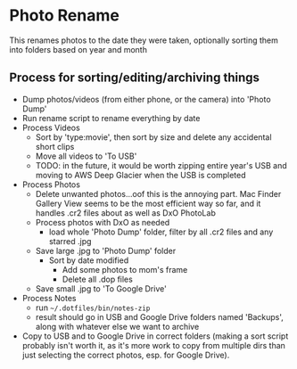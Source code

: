 # Photo Rename

This renames photos to the date they were taken, optionally sorting them into folders based on year and month

## Process for sorting/editing/archiving things

- Dump photos/videos (from either phone, or the camera) into 'Photo Dump'
- Run rename script to rename everything by date
- Process Videos
  - Sort by 'type:movie', then sort by size and delete any accidental short clips
  - Move all videos to 'To USB'
  - TODO: in the future, it would be worth zipping entire year's USB and moving to AWS Deep Glacier when the USB is completed
- Process Photos
  - Delete unwanted photos...oof this is the annoying part. Mac Finder Gallery View seems to be the most efficient way so far, and it handles .cr2 files about as well as DxO PhotoLab
  - Process photos with DxO as needed
    - load whole 'Photo Dump' folder, filter by all .cr2 files and any starred .jpg
  - Save large .jpg to 'Photo Dump' folder
    - Sort by date modified
      - Add some photos to mom's frame
      - Delete all .dop files
  - Save small .jpg to 'To Google Drive'
- Process Notes
  - run `~/.dotfiles/bin/notes-zip`
  - result should go in USB and Google Drive folders named 'Backups', along with whatever else we want to archive
- Copy to USB and to Google Drive in correct folders (making a sort script probably isn't worth it, as it's more work to copy from multiple dirs than just selecting the correct photos, esp. for Google Drive).